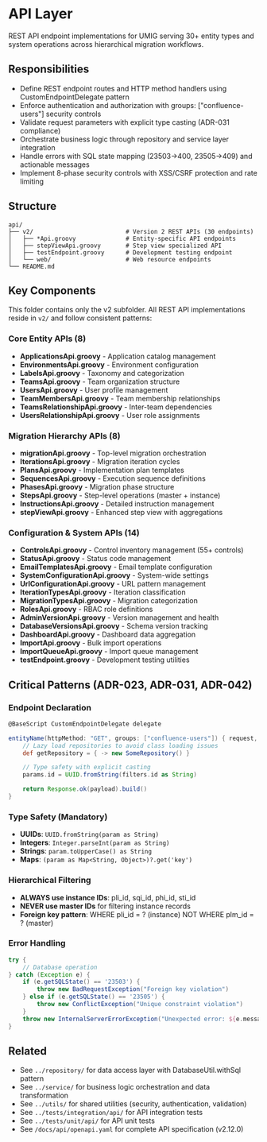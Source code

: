 # API Layer

REST API endpoint implementations for UMIG serving 30+ entity types and system operations across hierarchical migration workflows.

## Responsibilities

- Define REST endpoint routes and HTTP method handlers using CustomEndpointDelegate pattern
- Enforce authentication and authorization with groups: ["confluence-users"] security controls
- Validate request parameters with explicit type casting (ADR-031 compliance)
- Orchestrate business logic through repository and service layer integration
- Handle errors with SQL state mapping (23503→400, 23505→409) and actionable messages
- Implement 8-phase security controls with XSS/CSRF protection and rate limiting

## Structure

```
api/
├── v2/                          # Version 2 REST APIs (30 endpoints)
│   ├── *Api.groovy              # Entity-specific API endpoints
│   ├── stepViewApi.groovy       # Step view specialized API
│   ├── testEndpoint.groovy      # Development testing endpoint
│   └── web/                     # Web resource endpoints
└── README.md
```

## Key Components

This folder contains only the v2 subfolder. All REST API implementations reside in `v2/` and follow consistent patterns:

### Core Entity APIs (8)

- **ApplicationsApi.groovy** - Application catalog management
- **EnvironmentsApi.groovy** - Environment configuration
- **LabelsApi.groovy** - Taxonomy and categorization
- **TeamsApi.groovy** - Team organization structure
- **UsersApi.groovy** - User profile management
- **TeamMembersApi.groovy** - Team membership relationships
- **TeamsRelationshipApi.groovy** - Inter-team dependencies
- **UsersRelationshipApi.groovy** - User role assignments

### Migration Hierarchy APIs (8)

- **migrationApi.groovy** - Top-level migration orchestration
- **IterationsApi.groovy** - Migration iteration cycles
- **PlansApi.groovy** - Implementation plan templates
- **SequencesApi.groovy** - Execution sequence definitions
- **PhasesApi.groovy** - Migration phase structure
- **StepsApi.groovy** - Step-level operations (master + instance)
- **InstructionsApi.groovy** - Detailed instruction management
- **stepViewApi.groovy** - Enhanced step view with aggregations

### Configuration & System APIs (14)

- **ControlsApi.groovy** - Control inventory management (55+ controls)
- **StatusApi.groovy** - Status code management
- **EmailTemplatesApi.groovy** - Email template configuration
- **SystemConfigurationApi.groovy** - System-wide settings
- **UrlConfigurationApi.groovy** - URL pattern management
- **IterationTypesApi.groovy** - Iteration classification
- **MigrationTypesApi.groovy** - Migration categorization
- **RolesApi.groovy** - RBAC role definitions
- **AdminVersionApi.groovy** - Version management and health
- **DatabaseVersionsApi.groovy** - Schema version tracking
- **DashboardApi.groovy** - Dashboard data aggregation
- **ImportApi.groovy** - Bulk import operations
- **ImportQueueApi.groovy** - Import queue management
- **testEndpoint.groovy** - Development testing utilities

## Critical Patterns (ADR-023, ADR-031, ADR-042)

### Endpoint Declaration

```groovy
@BaseScript CustomEndpointDelegate delegate

entityName(httpMethod: "GET", groups: ["confluence-users"]) { request, binding ->
    // Lazy load repositories to avoid class loading issues
    def getRepository = { -> new SomeRepository() }

    // Type safety with explicit casting
    params.id = UUID.fromString(filters.id as String)

    return Response.ok(payload).build()
}
```

### Type Safety (Mandatory)

- **UUIDs**: `UUID.fromString(param as String)`
- **Integers**: `Integer.parseInt(param as String)`
- **Strings**: `param.toUpperCase() as String`
- **Maps**: `(param as Map<String, Object>)?.get('key')`

### Hierarchical Filtering

- **ALWAYS use instance IDs**: pli_id, sqi_id, phi_id, sti_id
- **NEVER use master IDs** for filtering instance records
- **Foreign key pattern**: WHERE pli_id = ? (instance) NOT WHERE plm_id = ? (master)

### Error Handling

```groovy
try {
    // Database operation
} catch (Exception e) {
    if (e.getSQLState() == '23503') {
        throw new BadRequestException("Foreign key violation")
    } else if (e.getSQLState() == '23505') {
        throw new ConflictException("Unique constraint violation")
    }
    throw new InternalServerErrorException("Unexpected error: ${e.message}")
}
```

## Related

- See `../repository/` for data access layer with DatabaseUtil.withSql pattern
- See `../service/` for business logic orchestration and data transformation
- See `../utils/` for shared utilities (security, authentication, validation)
- See `../tests/integration/api/` for API integration tests
- See `../tests/unit/api/` for API unit tests
- See `/docs/api/openapi.yaml` for complete API specification (v2.12.0)
